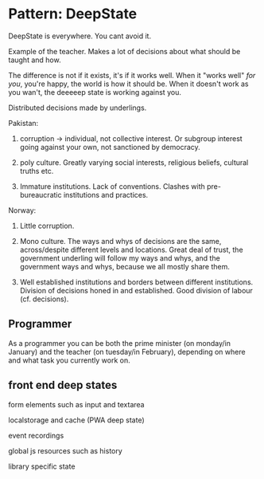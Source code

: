 # Pattern: DeepState

DeepState is everywhere. You cant avoid it. 

Example of the teacher. Makes a lot of decisions about what should be taught and how.

The difference is not if it exists, it's if it works well. When it "works well" *for you*, you're happy, 
the world is how it should be. When it doesn't work as you wan't, the deeeeep state is working against you.

Distributed decisions made by underlings.

Pakistan:

1. corruption -> individual, not collective interest. Or subgroup interest going against your own, 
not sanctioned by democracy.

2. poly culture. Greatly varying social interests, religious beliefs, cultural truths etc.

3. Immature institutions. Lack of conventions. Clashes with pre-bureaucratic institutions and practices.

Norway:

1. Little corruption.

2. Mono culture. The ways and whys of decisions are the same, across/despite different levels and locations.
   Great deal of trust, the government underling will follow my ways and whys, and the government ways and whys,
   because we all mostly share them.

3. Well established institutions and borders between different institutions. Division of decisions honed in 
   and established. Good division of labour (cf. decisions).

## Programmer

As a programmer you can be both the prime minister (on monday/in January) 
and the teacher (on tuesday/in February),
depending on where and what task you currently work on. 

## front end deep states

form elements such as input and textarea

localstorage and cache (PWA deep state)

event recordings

global js resources such as history

library specific state


